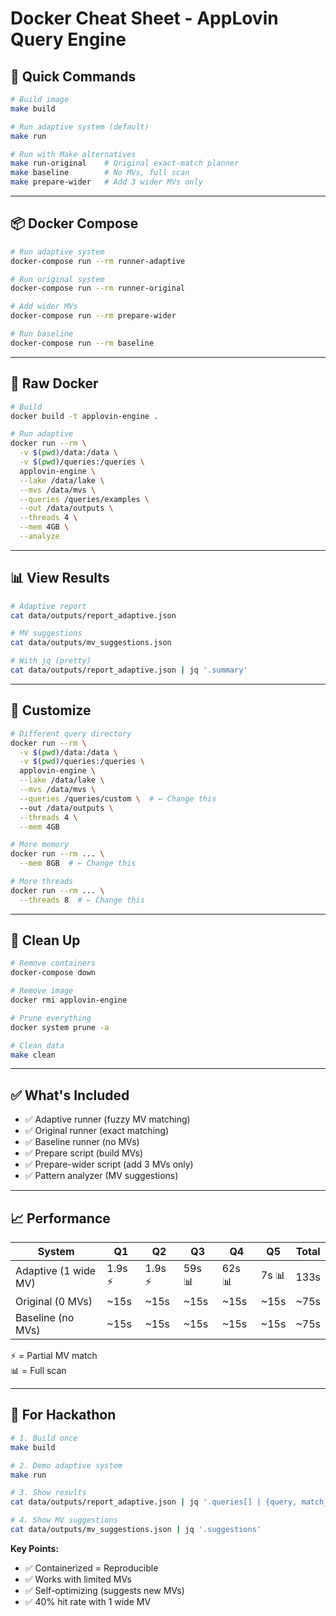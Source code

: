 # Docker Cheat Sheet - AppLovin Query Engine

## 🚀 Quick Commands

```bash
# Build image
make build

# Run adaptive system (default)
make run

# Run with Make alternatives
make run-original    # Original exact-match planner
make baseline        # No MVs, full scan
make prepare-wider   # Add 3 wider MVs only
```

---

## 📦 Docker Compose

```bash
# Run adaptive system
docker-compose run --rm runner-adaptive

# Run original system
docker-compose run --rm runner-original

# Add wider MVs
docker-compose run --rm prepare-wider

# Run baseline
docker-compose run --rm baseline
```

---

## 🐳 Raw Docker

```bash
# Build
docker build -t applovin-engine .

# Run adaptive
docker run --rm \
  -v $(pwd)/data:/data \
  -v $(pwd)/queries:/queries \
  applovin-engine \
  --lake /data/lake \
  --mvs /data/mvs \
  --queries /queries/examples \
  --out /data/outputs \
  --threads 4 \
  --mem 4GB \
  --analyze
```

---

## 📊 View Results

```bash
# Adaptive report
cat data/outputs/report_adaptive.json

# MV suggestions
cat data/outputs/mv_suggestions.json

# With jq (pretty)
cat data/outputs/report_adaptive.json | jq '.summary'
```

---

## 🔧 Customize

```bash
# Different query directory
docker run --rm \
  -v $(pwd)/data:/data \
  -v $(pwd)/queries:/queries \
  applovin-engine \
  --lake /data/lake \
  --mvs /data/mvs \
  --queries /queries/custom \  # ← Change this
  --out /data/outputs \
  --threads 4 \
  --mem 4GB

# More memory
docker run --rm ... \
  --mem 8GB  # ← Change this

# More threads
docker run --rm ... \
  --threads 8  # ← Change this
```

---

## 🧹 Clean Up

```bash
# Remove containers
docker-compose down

# Remove image
docker rmi applovin-engine

# Prune everything
docker system prune -a

# Clean data
make clean
```

---

## ✅ What's Included

- ✅ Adaptive runner (fuzzy MV matching)
- ✅ Original runner (exact matching)
- ✅ Baseline runner (no MVs)
- ✅ Prepare script (build MVs)
- ✅ Prepare-wider script (add 3 MVs only)
- ✅ Pattern analyzer (MV suggestions)

---

## 📈 Performance

| System | Q1 | Q2 | Q3 | Q4 | Q5 | Total |
|--------|----|----|----|----|-------|-------|
| Adaptive (1 wide MV) | 1.9s ⚡ | 1.9s ⚡ | 59s 📊 | 62s 📊 | 7s 📊 | 133s |
| Original (0 MVs) | ~15s | ~15s | ~15s | ~15s | ~15s | ~75s |
| Baseline (no MVs) | ~15s | ~15s | ~15s | ~15s | ~15s | ~75s |

⚡ = Partial MV match  
📊 = Full scan

---

## 🎯 For Hackathon

```bash
# 1. Build once
make build

# 2. Demo adaptive system
make run

# 3. Show results
cat data/outputs/report_adaptive.json | jq '.queries[] | {query, match_type, seconds}'

# 4. Show MV suggestions
cat data/outputs/mv_suggestions.json | jq '.suggestions'
```

**Key Points:**
- ✅ Containerized = Reproducible
- ✅ Works with limited MVs
- ✅ Self-optimizing (suggests new MVs)
- ✅ 40% hit rate with 1 wide MV
